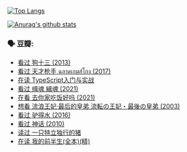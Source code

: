 [![Top Langs](https://github-readme-stats.vercel.app/api/top-langs/?username=w940853815)](https://github.com/anuraghazra/github-readme-stats)

[![Anurag's github stats](https://github-readme-stats.vercel.app/api?username=w940853815)](https://github.com/anuraghazra/github-readme-stats)

### 🗣 豆瓣:

<!-- DOUBAN-ACTIVITIES:START -->
- [看过 狗十三‎ (2013)](https://www.douban.com/people/136069238/status/3324721013/)
- [看过 天才枪手 ฉลาดเกมส์โกง‎ (2017)](https://www.douban.com/people/136069238/status/3324568960/)
- [在读 TypeScript入门与实战](https://www.douban.com/people/136069238/status/3323078745/)
- [看过 缉魂 緝魂‎ (2021)](https://www.douban.com/people/136069238/status/3322173634/)
- [在看 去你家吃饭好吗‎ (2021)](https://www.douban.com/people/136069238/status/3320574779/)
- [想看 流浪王妃·最后的皇弟 流転の王妃・最後の皇弟‎ (2003)](https://www.douban.com/people/136069238/status/3318666371/)
- [看过 驴得水‎ (2016)](https://www.douban.com/people/136069238/status/3317718085/)
- [看过 神话‎ (2010)](https://www.douban.com/people/136069238/status/3316357690/)
- [读过 一只特立独行的猪](https://www.douban.com/people/136069238/status/3313560873/)
- [在读 我的前半生(全本)(精)](https://www.douban.com/people/136069238/status/3310205254/)
<!-- DOUBAN-ACTIVITIES:END -->
<!--
**w940853815/w940853815** is a ✨ _special_ ✨ repository because its `README.md` (this file) appears on your GitHub profile.

Here are some ideas to get you started:

- 🔭 I’m currently working on ...
- 🌱 I’m currently learning ...
- 👯 I’m looking to collaborate on ...
- 🤔 I’m looking for help with ...
- 💬 Ask me about ...
- 📫 How to reach me: ...
- 😄 Pronouns: ...
- ⚡ Fun fact: ...
-->
